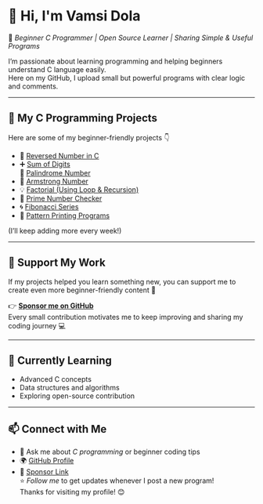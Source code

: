 # 👋 Hi, I'm Vamsi Dola  

🎯 *Beginner C Programmer | Open Source Learner | Sharing Simple & Useful Programs*

I’m passionate about learning programming and helping beginners understand C language easily.  
Here on my GitHub, I upload small but powerful programs with clear logic and comments.  

---

## 🔢 My C Programming Projects  

Here are some of my beginner-friendly projects 👇  

- 🔁 [Reversed Number in C](#)  
- ➕ [Sum of Digits](#)  
 🔄 [Palindrome Number](#)  
- 🧮 [Armstrong Number](#)  
- 💡 [Factorial (Using Loop & Recursion)](#)  
- 🧠 [Prime Number Checker](#)  
- 🌀 [Fibonacci Series](#)  
- 🔺 [Pattern Printing Programs](#)  

(I’ll keep adding more every week!)  

---

## 💖 Support My Work  

If my projects helped you learn something new, you can support me to create even more beginner-friendly content 🙏  

👉 **[Sponsor me on GitHub](https://github.com/sponsors/vamsidola-sketch)**  
Every small contribution motivates me to keep improving and sharing my coding journey 💻  

---

## 🌱 Currently Learning  

- Advanced C concepts  
- Data structures and algorithms  
- Exploring open-source contribution  

---

## 📫 Connect with Me  

- 💬 Ask me about *C programming* or beginner coding tips  
- 🌍 [GitHub Profile](https://github.com/vamsidola-sketch)  
- 💖 [Sponsor Link](https://github.com/sponsors/vamsidola-sketch)  
⭐ *Follow me* to get updates whenever I post a new program!  
Thanks for visiting my profile! 😊




